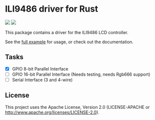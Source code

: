# ILI9486 driver for Rust

<img src="https://img.shields.io/crates/v/ili9486-driver"/>
<img src="https://docs.rs/ili9486-driver/badge.svg"/>

This package contains a driver for the ILI9486 LCD controller.

See the [full example](examples/full.rs) for usage, or check out the documentation.

## Tasks

- [x] GPIO 8-bit Parallel Interface
- [ ] GPIO 16-bit Parallel Interface (Needs testing, needs Rgb666 support)
- [ ] Serial Interface (3 and 4-wire)

## License

This project uses the Apache License, Version 2.0 (LICENSE-APACHE or http://www.apache.org/licenses/LICENSE-2.0).